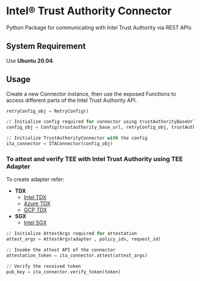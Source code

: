 # Intel® Trust Authority Connector
Python Package for communicating with Intel Trust Authority via REST APIs

## System Requirement
Use <b>Ubuntu 20.04</b>.
## Usage

Create a new Connector instance, then use the exposed Functions to
access different parts of the Intel Trust Authority API.

```python
retryConfig_obj = RetryConfig()

// Initialize config required for connector using trustAuthorityBaseUrl, trustAuthorityApiUrl, trustAuthorityApiKey and retryConfig
config_obj = Config(trustauthority_base_url, retryConfig_obj, trustAuthority_api_url, trust_authority_api_key)

// Initialize TrustAuthorityConnector with the config
ita_connector = ITAConnector(config_obj)
```

### To attest and verify TEE with Intel Trust Authority using TEE Adapter
To create adapter refer:
- **TDX**
    - [Intel TDX](../tdx/intel/README.md)
    - [Azure TDX](../tdx/azure/README.md)
    - [GCP TDX](../tdx/gcp/README.md)
- **SGX**
    - [Intel SGX](../sgx/intel/README.md)

```python
// Initialize AttestArgs required for attestation
attest_args = AttestArgs(adapter , policy_ids, request_id)

// Invoke the attest API of the connector
attestation_token = ita_connector.attest(attest_args)

// Verify the received token
pub_key = ita_connector.verify_token(token)
```